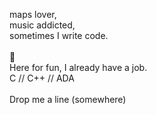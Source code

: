 maps lover,<br />
music addicted,<br />
sometimes I write code.<br />
<br />
:bicyclist:<br />
Here for fun, I already have a job.<br />
C // C++ // ADA<br />
<br />
Drop me a line (somewhere)<br />
